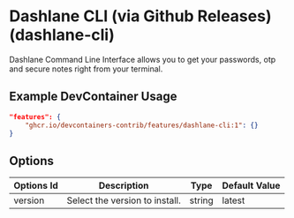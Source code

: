 
# Dashlane CLI (via Github Releases) (dashlane-cli)

Dashlane Command Line Interface allows you to get your passwords, otp and secure notes right from your terminal.

## Example DevContainer Usage

```json
"features": {
    "ghcr.io/devcontainers-contrib/features/dashlane-cli:1": {}
}
```

## Options

| Options Id | Description | Type | Default Value |
|-----|-----|-----|-----|
| version | Select the version to install. | string | latest |


